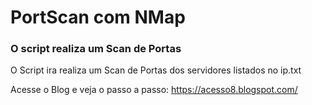 # PortScan  com NMap

### O script realiza um Scan de Portas ### 

O Script ira realiza um Scan de Portas dos servidores listados no ip.txt 

Acesse o Blog e veja o passo a passo: 
https://acesso8.blogspot.com/
